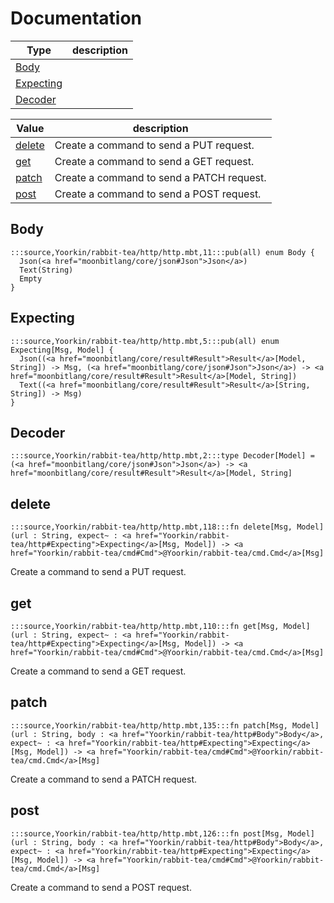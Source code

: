 # Documentation
|Type|description|
|---|---|
|[Body](#Body)||
|[Expecting](#Expecting)||
|[Decoder](#Decoder)| |

|Value|description|
|---|---|
|[delete](#delete)| Create a command to send a PUT request.|
|[get](#get)| Create a command to send a GET request.|
|[patch](#patch)| Create a command to send a PATCH request.|
|[post](#post)| Create a command to send a POST request.|

## Body

```moonbit
:::source,Yoorkin/rabbit-tea/http/http.mbt,11:::pub(all) enum Body {
  Json(<a href="moonbitlang/core/json#Json">Json</a>)
  Text(String)
  Empty
}
```


## Expecting

```moonbit
:::source,Yoorkin/rabbit-tea/http/http.mbt,5:::pub(all) enum Expecting[Msg, Model] {
  Json((<a href="moonbitlang/core/result#Result">Result</a>[Model, String]) -> Msg, (<a href="moonbitlang/core/json#Json">Json</a>) -> <a href="moonbitlang/core/result#Result">Result</a>[Model, String])
  Text((<a href="moonbitlang/core/result#Result">Result</a>[String, String]) -> Msg)
}
```


## Decoder

```moonbit
:::source,Yoorkin/rabbit-tea/http/http.mbt,2:::type Decoder[Model] = (<a href="moonbitlang/core/json#Json">Json</a>) -> <a href="moonbitlang/core/result#Result">Result</a>[Model, String]
```
 

## delete

```moonbit
:::source,Yoorkin/rabbit-tea/http/http.mbt,118:::fn delete[Msg, Model](url : String, expect~ : <a href="Yoorkin/rabbit-tea/http#Expecting">Expecting</a>[Msg, Model]) -> <a href="Yoorkin/rabbit-tea/cmd#Cmd">@Yoorkin/rabbit-tea/cmd.Cmd</a>[Msg]
```
 Create a command to send a PUT request.

## get

```moonbit
:::source,Yoorkin/rabbit-tea/http/http.mbt,110:::fn get[Msg, Model](url : String, expect~ : <a href="Yoorkin/rabbit-tea/http#Expecting">Expecting</a>[Msg, Model]) -> <a href="Yoorkin/rabbit-tea/cmd#Cmd">@Yoorkin/rabbit-tea/cmd.Cmd</a>[Msg]
```
 Create a command to send a GET request.

## patch

```moonbit
:::source,Yoorkin/rabbit-tea/http/http.mbt,135:::fn patch[Msg, Model](url : String, body : <a href="Yoorkin/rabbit-tea/http#Body">Body</a>, expect~ : <a href="Yoorkin/rabbit-tea/http#Expecting">Expecting</a>[Msg, Model]) -> <a href="Yoorkin/rabbit-tea/cmd#Cmd">@Yoorkin/rabbit-tea/cmd.Cmd</a>[Msg]
```
 Create a command to send a PATCH request.

## post

```moonbit
:::source,Yoorkin/rabbit-tea/http/http.mbt,126:::fn post[Msg, Model](url : String, body : <a href="Yoorkin/rabbit-tea/http#Body">Body</a>, expect~ : <a href="Yoorkin/rabbit-tea/http#Expecting">Expecting</a>[Msg, Model]) -> <a href="Yoorkin/rabbit-tea/cmd#Cmd">@Yoorkin/rabbit-tea/cmd.Cmd</a>[Msg]
```
 Create a command to send a POST request.
